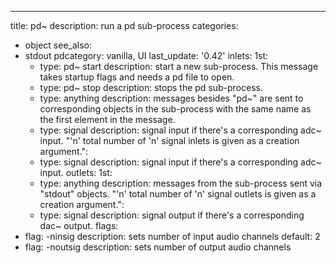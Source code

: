 ---
title: pd~
description: run a pd sub-process
categories:
- object
see_also:
- stdout
pdcategory: vanilla, UI
last_update: '0.42'
inlets:
  1st:
  - type: pd~ start <anything>
    description: start a new sub-process. This message takes startup flags and needs a pd file to open.
  - type: pd~ stop
    description: stops the pd sub-process.
  - type: anything
    description: messages besides "pd~" are sent to corresponding objects in the sub-process with the same name as the first element in the message.
  - type: signal
    description: signal input if there's a corresponding adc~ input.
  "'n' total number of 'n' signal inlets is given as a creation argument.":
  - type: signal
    description: signal input if there's a corresponding adc~ input.
outlets:
  1st:
  - type: anything
    description: messages from the sub-process sent via "stdout" objects.
  "'n' total number of 'n' signal outlets is given as a creation argument.":
  - type: signal
    description: signal output if there's a corresponding dac~ output.
flags:
- flag: -ninsig <float>
  description: sets number of input audio channels 
  default: 2
- flag: -noutsig <float>
  description: sets number of output audio channels 
